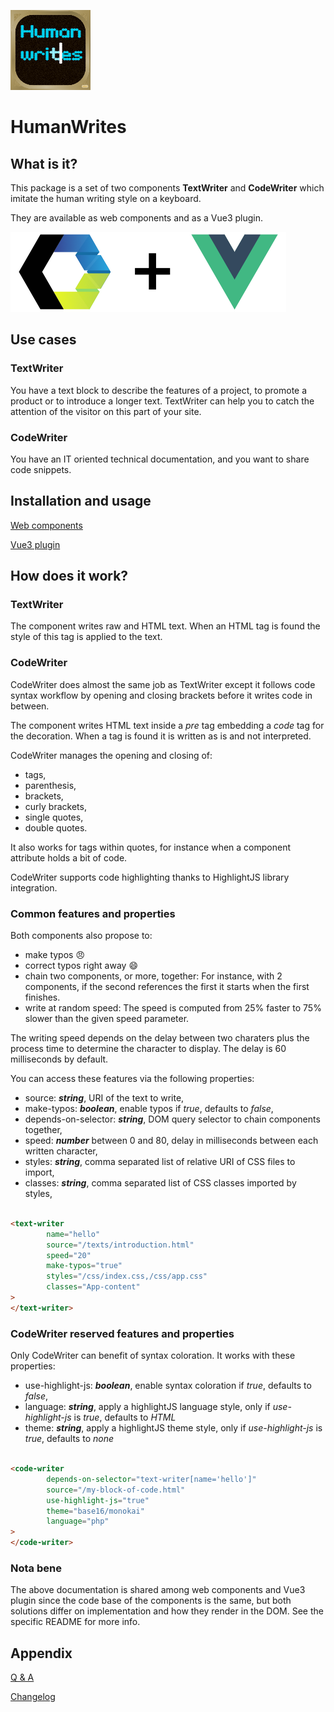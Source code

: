 ![human-writes](assets/human-writes-logo_128px.png)

# HumanWrites

## What is it?

This package is a set of two components **TextWriter** and **CodeWriter** which imitate the human writing style on a
keyboard.

They are available as web components and as a Vue3 plugin.

![3rd party logos](assets/human-writes_3rdparty_small.png)

## Use cases

### TextWriter

You have a text block to describe the features of a project, to promote a product or to introduce a longer text.
TextWriter can help you to catch the attention of the visitor on this part of your site.

### CodeWriter

You have an IT oriented technical documentation, and you want to share code snippets.

## Installation and usage

[Web components](web/README.md)

[Vue3 plugin](vue/README.md)

## How does it work?

### TextWriter

The component writes raw and HTML text. When an HTML tag is found the style of this tag is applied to the text.

### CodeWriter

CodeWriter does almost the same job as TextWriter except it follows code syntax workflow by opening and closing brackets
before
it writes code in between.

The component writes HTML text inside a _pre_ tag embedding a _code_ tag for the decoration. When a tag is found it is
written as is and not interpreted.

CodeWriter manages the opening and closing of:

- tags,
- parenthesis,
- brackets,
- curly brackets,
- single quotes,
- double quotes.

It also works for tags within quotes, for instance when a component attribute holds a bit of code.

CodeWriter supports code highlighting thanks to HighlightJS library integration.

### Common features and properties

Both components also propose to:

- make typos :angry:
- correct typos right away :smile:
- chain two components, or more, together: For instance, with 2 components, if the second
  references the first it starts when the first finishes.
- write at random speed: The speed is computed from 25% faster to 75% slower than the given speed parameter.

The writing speed depends on the delay between two charaters plus the process time to determine the character to
display. The delay is 60 milliseconds by default.

You can access these features via the following properties:

- source: _**string**_, URI of the text to write,
- make-typos: _**boolean**_, enable typos if *true*, defaults to *false*,
- depends-on-selector: _**string**_, DOM query selector to chain components together,
- speed: _**number**_ between 0 and 80, delay in milliseconds between each written character,
- styles:  _**string**_, comma separated list of relative URI of CSS files to import,
- classes: _**string**_, comma separated list of CSS classes imported by styles,

```html

<text-writer
        name="hello"
        source="/texts/introduction.html"
        speed="20"
        make-typos="true"
        styles="/css/index.css,/css/app.css"
        classes="App-content"
>
</text-writer>
```

### CodeWriter reserved features and properties

Only CodeWriter can benefit of syntax coloration. It works with these properties:

- use-highlight-js: _**boolean**_, enable syntax coloration if *true*, defaults to *false*,
- language: _**string**_, apply a highlightJS language style, only if *use-highlight-js* is *true*, defaults to *HTML*
- theme: _**string**_, apply a highlightJS theme style, only if *use-highlight-js* is *true*, defaults to *none*

```html

<code-writer
        depends-on-selector="text-writer[name='hello']"
        source="/my-block-of-code.html"
        use-highlight-js="true"
        theme="base16/monokai"
        language="php"
>
</code-writer>
```

### Nota bene

The above documentation is shared among web components and Vue3 plugin since the code base of the components is the
same, but both solutions differ on implementation and how they render in the DOM. See the specific README for more info.

## Appendix

[Q & A](help/README.md)

[Changelog](CHANGELOG.md)

